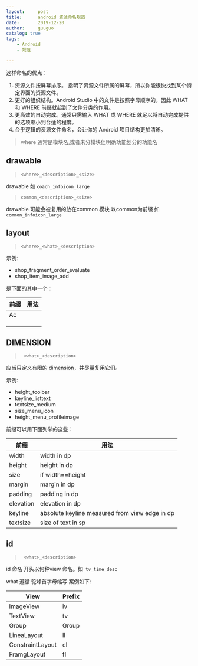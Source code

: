 ```yaml
---
layout:     post
title:      android 资源命名规范
date:       2019-12-20
author:     guuguo
catalog: true
tags:
    - Android
    - 规范

---
```


这样命名的优点：

1. 资源文件按屏幕排序。<where> 指明了资源文件所属的屏幕，所以你能很快找到某个特定界面的资源文件。
2. 更好的组织结构。Android Studio 中的文件是按照字母顺序的，因此 WHAT 和 WHERE 前缀就起到了文件分类的作用。
3. 更高效的自动完成。通常只需输入 WHAT 或 WHERE 就足以将自动完成提供的选项缩小到合适的程度。
4. 合乎逻辑的资源文件命名，会让你的 Android 项目结构更加清晰。



> where 通常是模块名,或者未分模块但明确功能划分的功能名

## drawable

> `<where>_<description>_<size>`

drawable 如 `coach_infoicon_large`

> `common_<description>_<size>`

drawable 可能会被复用的放在common 模块 以common为前缀 如 `common_infoicon_large`



## layout

>  `<where>_<what>_<description>`

示例:

- shop_fragment_order_evaluate
- shop_item_image_add

<WHAT> 是下面的其中一个：

| 前缀 | 用法 |
| ---- | ---- |
| Ac   |      |
|      |      |
|      |      |
|      |      |



## DIMENSION

> ` <what>_<description>`

应当只定义有限的 dimension，并尽量复用它们。

示例:

- height_toolbar
- keyline_listtext
- textsize_medium
- size_menu_icon
- height_menu_profileimage

<what> 前缀可以用下面列举的这些：

| 前缀      | 用法                                           |
| --------- | ---------------------------------------------- |
| width     | width in dp                                    |
| height    | height in dp                                   |
| size      | if width==height                               |
| margin    | margin in dp                                   |
| padding   | padding in dp                                  |
| elevation | elevation in dp                                |
| keyline   | absolute keyline measured from view edge in dp |
| textsize  | size of text in sp                             |



## id

> ` <what>_<description>`

id 命名 开头以何种view 命名。如` tv_time_desc`

what 遵循 驼峰首字母缩写 案例如下:

| View             | Prefix |
| ---------------- | ------ |
| ImageView        | iv     |
| TextView         | tv     |
| Group            | Group  |
| LineaLayout      | ll     |
| ConstraintLayout | cl     |
| FramgLayout      | fl     |

